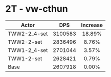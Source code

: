 # 2T - vw-cthun
| Actor | DPS | Increase |
|---|:---:|:---:|
|TWW2-2_4-set|3100583|18.89%|
|TWW2-2-set|2836496|8.76%|
|TWW1-2_4-set|2701044|3.57%|
|TWW1-2-set|2628421|0.79%|
|Base|2607918|0.00%|

